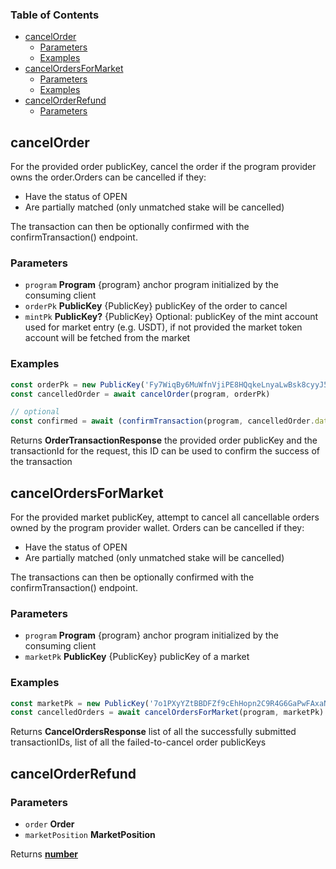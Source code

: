 <!-- Generated by documentation.js. Update this documentation by updating the source code. -->

### Table of Contents

*   [cancelOrder][1]
    *   [Parameters][2]
    *   [Examples][3]
*   [cancelOrdersForMarket][4]
    *   [Parameters][5]
    *   [Examples][6]
*   [cancelOrderRefund][7]
    *   [Parameters][8]

## cancelOrder

For the provided order publicKey, cancel the order if the program provider owns the order.Orders can be cancelled if they:

*   Have the status of OPEN
*   Are partially matched (only unmatched stake will be cancelled)

The transaction can then be optionally confirmed with the confirmTransaction() endpoint.

### Parameters

*   `program` **Program** {program} anchor program initialized by the consuming client
*   `orderPk` **PublicKey** {PublicKey} publicKey of the order to cancel
*   `mintPk` **PublicKey?** {PublicKey} Optional: publicKey of the mint account used for market entry (e.g. USDT), if not provided the market token account will be fetched from the market

### Examples

```javascript
const orderPk = new PublicKey('Fy7WiqBy6MuWfnVjiPE8HQqkeLnyaLwBsk8cyyJ5WD8X')
const cancelledOrder = await cancelOrder(program, orderPk)

// optional
const confirmed = await (confirmTransaction(program, cancelledOrder.data.tnxID)).success
```

Returns **OrderTransactionResponse** the provided order publicKey and the transactionId for the request, this ID can be used to confirm the success of the transaction

## cancelOrdersForMarket

For the provided market publicKey, attempt to cancel all cancellable orders owned by the program provider wallet. Orders can be cancelled if they:

*   Have the status of OPEN
*   Are partially matched (only unmatched stake will be cancelled)

The transactions can then be optionally confirmed with the confirmTransaction() endpoint.

### Parameters

*   `program` **Program** {program} anchor program initialized by the consuming client
*   `marketPk` **PublicKey** {PublicKey} publicKey of a market

### Examples

```javascript
const marketPk = new PublicKey('7o1PXyYZtBBDFZf9cEhHopn2C9R4G6GaPwFAxaNWM33D')
const cancelledOrders = await cancelOrdersForMarket(program, marketPk)
```

Returns **CancelOrdersResponse** list of all the successfully submitted transactionIDs, list of all the failed-to-cancel order publicKeys

## cancelOrderRefund

### Parameters

*   `order` **Order**&#x20;
*   `marketPosition` **MarketPosition**&#x20;

Returns **[number][9]**&#x20;

[1]: #cancelorder

[2]: #parameters

[3]: #examples

[4]: #cancelordersformarket

[5]: #parameters-1

[6]: #examples-1

[7]: #cancelorderrefund

[8]: #parameters-2

[9]: https://developer.mozilla.org/docs/Web/JavaScript/Reference/Global_Objects/Number
